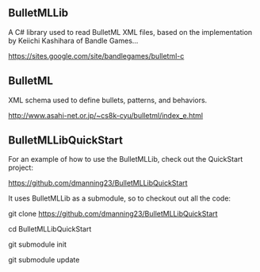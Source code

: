 ## BulletMLLib

A C# library used to read BulletML XML files, based on the implementation by Keiichi Kashihara of Bandle Games...

https://sites.google.com/site/bandlegames/bulletml-c

## BulletML

XML schema used to define bullets, patterns, and behaviors.

http://www.asahi-net.or.jp/~cs8k-cyu/bulletml/index_e.html

## BulletMLLibQuickStart

For an example of how to use the BulletMLLib, check out the QuickStart project:

https://github.com/dmanning23/BulletMLLibQuickStart

It uses BulletMLLib as a submodule, so to checkout out all the code:

git clone https://github.com/dmanning23/BulletMLLibQuickStart

cd BulletMLLibQuickStart

git submodule init

git submodule update
